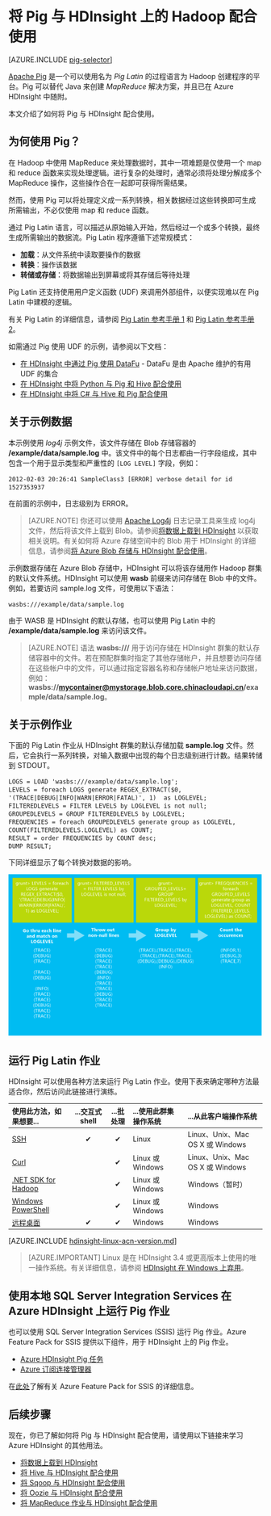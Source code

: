 <properties
    pageTitle="在 HDInsight 中使用 Hadoop Pig | Azure"
    description="了解如何将 Pig 与 HDInsight 上的 Hadoop 配合使用。"
    services="hdinsight"
    documentationcenter=""
    author="Blackmist"
    manager="jhubbard"
    editor="cgronlun"
    tags="azure-portal" />
<tags
    ms.assetid="acfeb52b-4b81-4a7d-af77-3e9908407404"
    ms.service="hdinsight"
    ms.devlang="na"
    ms.topic="article"
    ms.tgt_pltfrm="na"
    ms.workload="big-data"
    ms.date="01/12/2017"
    wacn.date="01/25/2017"
    ms.author="larryfr" />  


# 将 Pig 与 HDInsight 上的 Hadoop 配合使用
[AZURE.INCLUDE [pig-selector](../../includes/hdinsight-selector-use-pig.md)]

[Apache Pig](http://pig.apache.org/) 是一个可以使用名为 *Pig Latin* 的过程语言为 Hadoop 创建程序的平台。Pig 可以替代 Java 来创建 *MapReduce* 解决方案，并且已在 Azure HDInsight 中随附。

本文介绍了如何将 Pig 与 HDInsight 配合使用。

## <a id="why"></a>为何使用 Pig？
在 Hadoop 中使用 MapReduce 来处理数据时，其中一项难题是仅使用一个 map 和 reduce 函数来实现处理逻辑。进行复杂的处理时，通常必须将处理分解成多个 MapReduce 操作，这些操作合在一起即可获得所需结果。

然而，使用 Pig 可以将处理定义成一系列转换，相关数据经过这些转换即可生成所需输出，不必仅使用 map 和 reduce 函数。

通过 Pig Latin 语言，可以描述从原始输入开始，然后经过一个或多个转换，最终生成所需输出的数据流。Pig Latin 程序遵循下述常规模式：

* **加载**：从文件系统中读取要操作的数据
* **转换**：操作该数据
* **转储或存储**：将数据输出到屏幕或将其存储后等待处理

Pig Latin 还支持使用用户定义函数 (UDF) 来调用外部组件，以便实现难以在 Pig Latin 中建模的逻辑。

有关 Pig Latin 的详细信息，请参阅 [Pig Latin 参考手册 1](http://pig.apache.org/docs/r0.7.0/piglatin_ref1.html) 和 [Pig Latin 参考手册 2](http://pig.apache.org/docs/r0.7.0/piglatin_ref2.html)。

如需通过 Pig 使用 UDF 的示例，请参阅以下文档：

* [在 HDInsight 中通过 Pig 使用 DataFu](/documentation/articles/hdinsight-hadoop-use-pig-datafu-udf/) - DataFu 是由 Apache 维护的有用 UDF 的集合
* [在 HDInsight 中将 Python 与 Pig 和 Hive 配合使用](/documentation/articles/hdinsight-python/)
* [在 HDInsight 中将 C# 与 Hive 和 Pig 配合使用](/documentation/articles/hdinsight-hadoop-hive-pig-udf-dotnet-csharp/)

## <a id="data"></a>关于示例数据
本示例使用 *log4j* 示例文件，该文件存储在 Blob 存储容器的 **/example/data/sample.log** 中。该文件中的每个日志都由一行字段组成，其中包含一个用于显示类型和严重性的 `[LOG LEVEL]` 字段，例如：

    2012-02-03 20:26:41 SampleClass3 [ERROR] verbose detail for id 1527353937

在前面的示例中，日志级别为 ERROR。

> [AZURE.NOTE]
你还可以使用 [Apache Log4j](http://zh.wikipedia.org/wiki/Log4j) 日志记录工具来生成 log4j 文件，然后将该文件上载到 Blob。请参阅[将数据上载到 HDInsight](/documentation/articles/hdinsight-upload-data/) 以获取相关说明。有关如何将 Azure 存储空间中的 Blob 用于 HDInsight 的详细信息，请参阅[将 Azure Blob 存储与 HDInsight 配合使用](/documentation/articles/hdinsight-hadoop-use-blob-storage/)。
> 
> 

示例数据存储在 Azure Blob 存储中，HDInsight 可以将该存储用作 Hadoop 群集的默认文件系统。HDInsight 可以使用 **wasb** 前缀来访问存储在 Blob 中的文件。例如，若要访问 sample.log 文件，可使用以下语法：

    wasbs:///example/data/sample.log

由于 WASB 是 HDInsight 的默认存储，也可以使用 Pig Latin 中的 **/example/data/sample.log** 来访问该文件。

> [AZURE.NOTE]
语法 **wasbs:///** 用于访问存储在 HDInsight 群集的默认存储容器中的文件。若在预配群集时指定了其他存储帐户，并且想要访问存储在这些帐户中的文件，可以通过指定容器名称和存储帐户地址来访问数据，例如：**wasbs://mycontainer@mystorage.blob.core.chinacloudapi.cn/example/data/sample.log**。
> 
> 

## <a id="job"></a>关于示例作业
下面的 Pig Latin 作业从 HDInsight 群集的默认存储加载 **sample.log** 文件。然后，它会执行一系列转换，对输入数据中出现的每个日志级别进行计数。结果转储到 STDOUT。

    LOGS = LOAD 'wasbs:///example/data/sample.log';
    LEVELS = foreach LOGS generate REGEX_EXTRACT($0, '(TRACE|DEBUG|INFO|WARN|ERROR|FATAL)', 1)  as LOGLEVEL;
    FILTEREDLEVELS = FILTER LEVELS by LOGLEVEL is not null;
    GROUPEDLEVELS = GROUP FILTEREDLEVELS by LOGLEVEL;
    FREQUENCIES = foreach GROUPEDLEVELS generate group as LOGLEVEL, COUNT(FILTEREDLEVELS.LOGLEVEL) as COUNT;
    RESULT = order FREQUENCIES by COUNT desc;
    DUMP RESULT;

下同详细显示了每个转换对数据的影响。

![转换的图形表示形式][image-hdi-pig-data-transformation]  


## <a id="run"></a>运行 Pig Latin 作业
HDInsight 可以使用各种方法来运行 Pig Latin 作业。使用下表来确定哪种方法最适合你，然后访问此链接进行演练。

| **使用此方法**，如果想要... | ...**交互式** shell | ...**批处理** | ...使用此**群集操作系统** | ...从此**客户端操作系统** |
|:--- |:---:|:---:|:--- |:--- |
| [SSH](/documentation/articles/hdinsight-hadoop-use-pig-ssh/) |✔ |✔ |Linux |Linux、Unix、Mac OS X 或 Windows |
| [Curl](/documentation/articles/hdinsight-hadoop-use-pig-curl/) |&nbsp; |✔ |Linux 或 Windows |Linux、Unix、Mac OS X 或 Windows |
| [.NET SDK for Hadoop](/documentation/articles/hdinsight-hadoop-use-pig-dotnet-sdk/) |&nbsp; |✔ |Linux 或 Windows |Windows（暂时） |
| [Windows PowerShell](/documentation/articles/hdinsight-hadoop-use-pig-powershell/) |&nbsp; |✔ |Linux 或 Windows |Windows |
| [远程桌面](/documentation/articles/hdinsight-hadoop-use-pig-remote-desktop/) |✔ |✔ |Windows |Windows |

[AZURE.INCLUDE [hdinsight-linux-acn-version.md](../../includes/hdinsight-linux-acn-version.md)]

> [AZURE.IMPORTANT]
Linux 是在 HDInsight 3.4 或更高版本上使用的唯一操作系统。有关详细信息，请参阅 [HDInsight 在 Windows 上弃用](/documentation/articles/hdinsight-component-versioning/#hdi-version-32-and-33-nearing-deprecation-date)。

## 使用本地 SQL Server Integration Services 在 Azure HDInsight 上运行 Pig 作业
也可以使用 SQL Server Integration Services (SSIS) 运行 Pig 作业。Azure Feature Pack for SSIS 提供以下组件，用于 HDInsight 上的 Pig 作业。

* [Azure HDInsight Pig 任务][pigtask]
* [Azure 订阅连接管理器][connectionmanager]

在[此处][ssispack]了解有关 Azure Feature Pack for SSIS 的详细信息。

## <a id="nextsteps"></a>后续步骤
现在，你已了解如何将 Pig 与 HDInsight 配合使用，请使用以下链接来学习 Azure HDInsight 的其他用法。

* [将数据上载到 HDInsight][hdinsight-upload-data]
* [将 Hive 与 HDInsight 配合使用][hdinsight-use-hive]
* [将 Sqoop 与 HDInsight 配合使用](/documentation/articles/hdinsight-use-sqoop/)
* [将 Oozie 与 HDInsight 配合使用](/documentation/articles/hdinsight-use-oozie/)
* [将 MapReduce 作业与 HDInsight 配合使用][hdinsight-use-mapreduce]

[apachepig-home]: http://pig.apache.org/
[putty]: http://www.chiark.greenend.org.uk/~sgtatham/putty/download.html
[curl]: http://curl.haxx.se/
[pigtask]: http://msdn.microsoft.com/zh-cn/library/mt146781(v=sql.120).aspx
[connectionmanager]: http://msdn.microsoft.com/zh-cn/library/mt146773(v=sql.120).aspx
[ssispack]: http://msdn.microsoft.com/zh-cn/library/mt146770(v=sql.120).aspx

[hdinsight-upload-data]: /documentation/articles/hdinsight-upload-data/

[hdinsight-admin-powershell]: /documentation/articles/hdinsight-administer-use-powershell/

[hdinsight-use-hive]: /documentation/articles/hdinsight-use-hive/
[hdinsight-use-mapreduce]: /documentation/articles/hdinsight-use-mapreduce/

[hdinsight-provision]: /documentation/articles/hdinsight-hadoop-provision-linux-clusters/
[hdinsight-submit-jobs]: /documentation/articles/hdinsight-submit-hadoop-jobs-programmatically/#mapreduce-sdk

[Powershell-install-configure]: https://docs.microsoft.com/powershell/azureps-cmdlets-docs

[powershell-start]: http://technet.microsoft.com/zh-cn/library/hh847889.aspx

[image-hdi-pig-data-transformation]: ./media/hdinsight-use-pig/HDI.DataTransformation.gif

<!---HONumber=Mooncake_0120_2017-->
<!--Update_Description: update from ASM to ARM-->